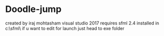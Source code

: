 # Doodle-jump
created by iraj mohtasham
visual studio 2017
requires sfml 2.4 installed in c:\sfml\ if u want to edit 
for launch just head to exe folder 
